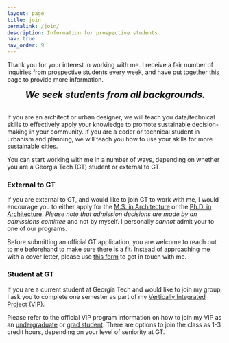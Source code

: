 ```yaml
---
layout: page
title: join
permalink: /join/
description: Information for prospective students
nav: true
nav_order: 9
---
```



Thank you for your interest in working with me. I receive a fair number of inquiries from prospective students every week, and have put together this page to provide more information.

<div style="text-align: center; font-size: 16pt; font-weight: bold; font-style: italic;">
  We seek students from all backgrounds.
</div>
<br>


If you are an architect or urban designer, we will teach you data/technical skills to effectively apply your knowledge to promote sustainable decision-making in your community. If you are a coder or technical student in urbanism and planning, we will teach you how to use your skills for more sustainable cities.

You can start working with me in a number of ways, depending on whether you are a Georgia Tech (GT) student or external to GT.



### External to GT

If you are external to GT, and would like to join GT to work with me, I would encourage you to either apply for the [M.S. in Architecture](https://arch.gatech.edu/master-science-architecture) or the [Ph.D. in Architecture](https://arch.gatech.edu/phd-architecture). *Please note that admission decisions are made by an admissions comittee* and not by myself. I personally _cannot_ admit your to one of our programs.

Before submitting an official GT application, you are welcome to reach out to me beforehand to make sure there is a fit. Instead of approaching me with a cover letter, please use [this form](https://forms.gle/YGa9cNqTumaREhF16) to get in touch with me.


### Student at GT

If you are a current student at Georgia Tech and would like to join my group, I ask you to complete one semester as part of my [Vertically Integrated Project (VIP)](/teaching/gt-vip-vyh/). 

Please refer to the official VIP program information on how to join my VIP as an [undergraduate](https://vip.gatech.edu/apply-undergraduate-students) or [grad student](https://vip.gatech.edu/graduate-students). There are options to join the class as 1-3 credit hours, depending on your level of seniority at GT.